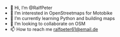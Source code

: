 - 👋 Hi, I’m @RalfPeter
- 👀 I’m interested in OpenStreetmaps for Motobike
- 🌱 I’m currently learning Python and building maps
- 💞️ I’m looking to collaborate on OSM
- 📫 How to reach me ralfpeter61@email.de

<!---
RalfPeter/RalfPeter is a ✨ special ✨ repository because its `README.md` (this file) appears on your GitHub profile.
You can click the Preview link to take a look at your changes.
--->
